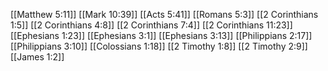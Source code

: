 [[Matthew 5:11]]
[[Mark 10:39]]
[[Acts 5:41]]
[[Romans 5:3]]
[[2 Corinthians 1:5]]
[[2 Corinthians 4:8]]
[[2 Corinthians 7:4]]
[[2 Corinthians 11:23]]
[[Ephesians 1:23]]
[[Ephesians 3:1]]
[[Ephesians 3:13]]
[[Philippians 2:17]]
[[Philippians 3:10]]
[[Colossians 1:18]]
[[2 Timothy 1:8]]
[[2 Timothy 2:9]]
[[James 1:2]]
